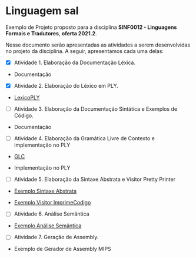 # Linguagem sal
Exemplo de Projeto proposto para a disciplina __SINF0012 - Linguagens Formais e Tradutores__, __oferta 2021.2__.

Nesse documento serão apresentadas as atividades a serem desenvolvidas no projeto da disciplina. A seguir, apresentamos cada uma delas:

- [x] Atividade 1. Elaboração da Documentação Léxica.

- Documentação
  
- [x] Atividade 2. Elaboração do Léxico em PLY.
	
- [LexicoPLY](https://github.com/andreluisms/TutorialSemantico02/blob/main/ExpressionLanguageLex.py)

- [ ] Atividade 3. Elaboração da Documentação Sintática e Exemplos de Código.

- Documentação

- [ ] Atividade 4. Elaboração da Gramática Livre de Contexto e implementação no PLY

- [GLC]()

- Implementação no PLY

- [ ] Atividade 5. Elaboração da Sintaxe Abstrata e Visitor Pretty Printer

- [Exemplo Sintaxe Abstrata](https://github.com/andreluisms/TutorialSemantico02/blob/main/SintaxeAbstrata.py)

- [Exemplo Visitor ImprimeCodigo](https://github.com/andreluisms/TutorialSemantico02/blob/main/Visitor.py)

- [ ] Atividade 6. Análise Semântica

- [Exemplo Análise Semântica](https://github.com/andreluisms/TutorialSemantico02/blob/main/SemanticVisitor.py)

- [ ] Atividade 7. Geração de Assembly.
  
- Exemplo de Gerador de Assembly MIPS

